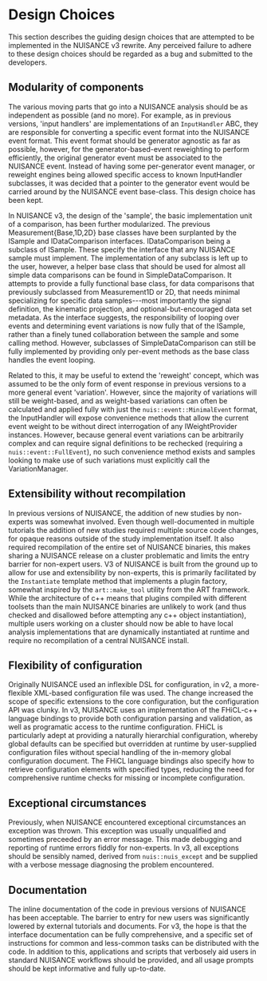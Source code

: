 # Design Choices

This section describes the guiding design choices that are attempted to be
implemented in the NUISANCE v3 rewrite. Any perceived failure to adhere to these design choices should be regarded as a bug and submitted to the developers.

## Modularity of components

The various moving parts that go into a NUISANCE analysis should be as independent as possible (and no more). For example, as in previous versions, 'input handlers' are implementations of an `InputHandler` ABC, they are responsible for converting a specific event format into the NUISANCE event format. This event format should be generator agnostic as far as possible, however, for the generator-based-event reweighting to perform efficiently, the original generator event must be associated to the NUISANCE event. Instead of having some per-generator event manager, or reweight engines being allowed specific access to known InputHandler subclasses, it was decided that a pointer to the generator event would be carried around by the NUISANCE event base-class. This design choice has been kept.

In NUISANCE v3, the design of the 'sample', the basic implementation unit of a comparison, has been further modularized. The previous Measurement{Base,1D,2D} base classes have been surplanted by the ISample and IDataComparison interfaces. IDataComparison being a subclass of ISample. These specify the interface that any NUISANCE sample must implement. The implementation of any subclass is left up to the user, however, a helper base class that should be used for almost all simple data comparisons can be found in SimpleDataComparison. It attempts to provide a fully functional base class, for data comparisons that previously subclassed from Measurement1D or 2D, that needs minimal specializing for specific data samples---most importantly the signal definition, the kinematic projection, and optional-but-encouraged data set metadata. As the interface suggests, the responsibility of looping over events and determining event variations is now fully that of the ISample, rather than a finely tuned collaboration between the sample and some calling method. However, subclasses of SimpleDataComparison can still be fully implemented by providing only per-event methods as the base class handles the event looping.

Related to this, it may be useful to extend the 'reweight' concept, which was assumed to be the only form of event response in previous versions to a more general event 'variation'. However, since the majority of variations will still be weight-based, and as weight-based variations can often be calculated and applied fully with just the `nuis::event::MinimalEvent` format, the InputHandler will expose convenience methods that allow the current event weight to be without direct interrogation of any IWeightProvider instances. However, because general event variations can be arbitrarily complex and can require signal definitions to be rechecked (requiring a `nuis::event::FullEvent`), no such convenience method exists and samples looking to make use of such variations must explicitly call the VariationManager.

## Extensibility without recompilation

In previous versions of NUISANCE, the addition of new studies by non-experts was somewhat involved. Even though well-documented in multiple tutorials the addition of new studies required multiple source code changes, for opaque reasons outside of the study implementation itself. It also required recompilation of the entire set of NUISANCE binaries, this makes sharing a NUISANCE release on a cluster problematic and limits the entry barrier for non-expert users. V3 of NUISANCE is built from the ground up to allow for use and extensibility by non-experts, this is primarily facilitated by the `Instantiate` template method that implements a plugin factory, somewhat inspired by the `art::make_tool` utility from the ART framework. While the architecture of c++ means that plugins compiled with different toolsets than the main NUISANCE binaries are unlikely to work (and thus checked and disallowed before attempting any c++ object instantiation), multiple users working on a cluster should now be able to have local analysis implementations that are dynamically instantiated at runtime and require no recompilation of a central NUISANCE install.

## Flexibility of configuration

Originally NUISANCE used an inflexible DSL for configuration, in v2, a more-flexible XML-based configuration file was used. The change increased the scope of specific extensions to the core configuration, but the configuration API was clunky. In v3, NUISANCE uses an implementation of the FHiCL-c++ language
bindings to provide both configuration parsing and validation, as well as programatic access to the runtime configuration. FHiCL is particularly adept at providing a naturally hierarchial configuration, whereby global defaults can be
specified but overridden at runtime by user-supplied configuration files without special handling of the in-memory global configuration document. The FHiCL language bindings also specify how to retrieve configuration elements with specified types, reducing the need for comprehensive runtime checks for missing or incomplete configuration.

## Exceptional circumstances

Previously, when NUISANCE encountered exceptional circumstances an exception was thrown. This exception was usually unqualified and sometimes preceeded by an error message. This made debugging and reporting of runtime errors fiddly for non-experts. In v3, all exceptions should be sensibly named, derived from `nuis::nuis_except` and be supplied with a verbose message diagnosing the problem encountered.

## Documentation

The inline documentation of the code in previous versions of NUISANCE has been acceptable. The barrier to entry for new users was significantly lowered by external tutorials and documents. For v3, the hope is that the interface documentation can be fully comprehensive, and a specific set of instructions for common and less-common tasks can be distributed with the code. In addition to this, applications and scripts that verbosely aid users in standard NUISANCE workflows should be provided, and all usage prompts should be kept informative and fully up-to-date.
